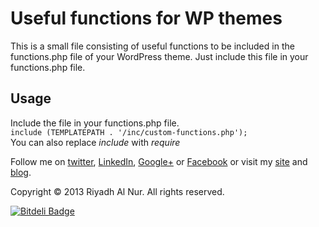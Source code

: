 # Useful functions for WP themes  

This is a small file consisting of useful functions to be included in the functions.php file of your WordPress theme. Just include this file in your functions.php file.   

## Usage  
Include the file in your functions.php file.    
    ```include (TEMPLATEPATH . '/inc/custom-functions.php');```   
You can also replace _include_ with _require_  

Follow me on [twitter](https://twitter.com/riyadhalnur),  [LinkedIn](http://www.linkedin.com/riyadhalnur),  [Google+](https://plus.google.com/u/0/+RiyadhAlNur) or [Facebook](http://www.facebook.com/riyadhalnur) or visit my [site](http://www.verticalaxisbd.com) and [blog](http://blog.verticalaxisbd.com).  

Copyright &copy; 2013 Riyadh Al Nur. All rights reserved.

[![Bitdeli Badge](https://d2weczhvl823v0.cloudfront.net/riyadhalnur/wp_custom_functions/trend.png)](https://bitdeli.com/free "Bitdeli Badge")

